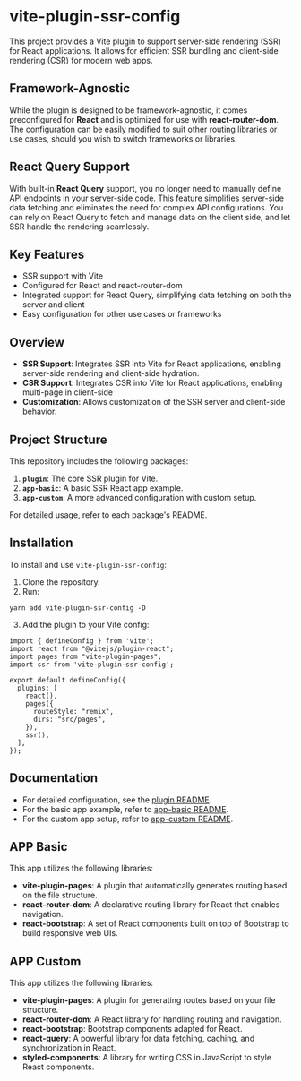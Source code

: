 # vite-plugin-ssr-config

This project provides a Vite plugin to support server-side rendering (SSR) for React applications. It allows for efficient SSR bundling and client-side rendering (CSR) for modern web apps.

## Framework-Agnostic

While the plugin is designed to be framework-agnostic, it comes preconfigured for **React** and is optimized for use with **react-router-dom**. The configuration can be easily modified to suit other routing libraries or use cases, should you wish to switch frameworks or libraries.

## React Query Support

With built-in **React Query** support, you no longer need to manually define API endpoints in your server-side code. This feature simplifies server-side data fetching and eliminates the need for complex API configurations. You can rely on React Query to fetch and manage data on the client side, and let SSR handle the rendering seamlessly.

## Key Features

- SSR support with Vite
- Configured for React and react-router-dom
- Integrated support for React Query, simplifying data fetching on both the server and client
- Easy configuration for other use cases or frameworks

## Overview

- **SSR Support**: Integrates SSR into Vite for React applications, enabling server-side rendering and client-side hydration.
- **CSR Support**: Integrates CSR into Vite for React applications, enabling multi-page in client-side
- **Customization**: Allows customization of the SSR server and client-side behavior.

## Project Structure

This repository includes the following packages:

1. **`plugin`**: The core SSR plugin for Vite.
2. **`app-basic`**: A basic SSR React app example.
3. **`app-custom`**: A more advanced configuration with custom setup.

For detailed usage, refer to each package's README.

## Installation

To install and use `vite-plugin-ssr-config`:

1. Clone the repository.
2. Run:

```
yarn add vite-plugin-ssr-config -D
```

3. Add the plugin to your Vite config:

```
import { defineConfig } from 'vite';
import react from "@vitejs/plugin-react";
import pages from "vite-plugin-pages";
import ssr from 'vite-plugin-ssr-config';

export default defineConfig({
  plugins: [
    react(),
    pages({
      routeStyle: "remix",
      dirs: "src/pages",
    }),
    ssr(),
  ],
});
```

## Documentation

- For detailed configuration, see the [plugin README](./packages/plugin/README.md).
- For the basic app example, refer to [app-basic README](./packages/app-basic/README.md).
- For the custom app setup, refer to [app-custom README](./packages/app-custom/README.md).

## APP Basic

This app utilizes the following libraries:

- **vite-plugin-pages**: A plugin that automatically generates routing based on the file structure.
- **react-router-dom**: A declarative routing library for React that enables navigation.
- **react-bootstrap**: A set of React components built on top of Bootstrap to build responsive web UIs.

## APP Custom

This app utilizes the following libraries:

- **vite-plugin-pages**: A plugin for generating routes based on your file structure.
- **react-router-dom**: A React library for handling routing and navigation.
- **react-bootstrap**: Bootstrap components adapted for React.
- **react-query**: A powerful library for data fetching, caching, and synchronization in React.
- **styled-components**: A library for writing CSS in JavaScript to style React components.
